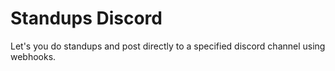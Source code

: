 # Standups Discord

Let's you do standups and post directly to a specified discord channel using webhooks.